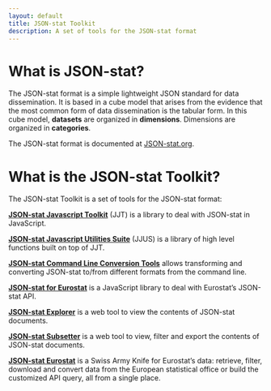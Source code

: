 ```yaml
---
layout: default
title: JSON-stat Toolkit
description: A set of tools for the JSON-stat format
---
```


# What is JSON-stat?

The JSON-stat format is a simple lightweight JSON standard for data dissemination. It is based in a cube model that arises from the evidence that the most common form of data dissemination is the tabular form. In this cube model, **datasets** are organized in **dimensions**. Dimensions are organized in **categories**.

The JSON-stat format is documented at [JSON-stat.org](https://json-stat.org/format/).

# What is the JSON-stat Toolkit?

The JSON-stat Toolkit is a set of tools for the JSON-stat format:

**[JSON-stat Javascript Toolkit](https://www.npmjs.com/package/jsonstat-toolkit)** (JJT) is a library to deal with JSON-stat in JavaScript.

**[JSON-stat Javascript Utilities Suite](https://www.npmjs.com/package/jsonstat-suite)** (JJUS) is a library of high level functions built on top of JJT.

**[JSON-stat Command Line Conversion Tools](https://www.npmjs.com/package/jsonstat-conv)** allows transforming and converting JSON-stat to/from different formats from the command line.

**[JSON-stat for Eurostat](https://www.npmjs.com/package/jsonstat-euro)** is a JavaScript library to deal with Eurostat’s JSON-stat API.

**[JSON-stat Explorer](https://jsonstat.com/explorer/)** is a web tool to view the contents of JSON-stat documents.

**[JSON-stat Subsetter](https://jsonstat.com/subsetter/)** is a web tool to view, filter and export the contents of JSON-stat documents.

**[JSON-stat Eurostat](https://jsonstat.com/eurostat/)** is a Swiss Army Knife for Eurostat’s data: retrieve, filter, download and convert data from the European statistical office or build the customized API query, all from a single place.
